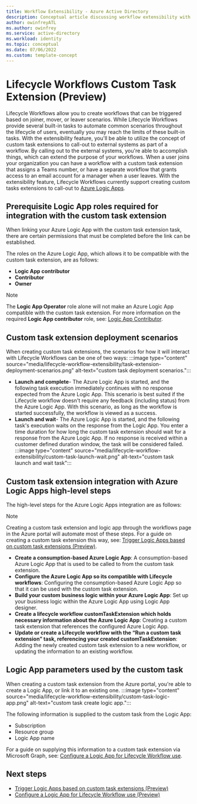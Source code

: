 ```yaml
---
title: Workflow Extensibility - Azure Active Directory
description: Conceptual article discussing workflow extensibility with Lifecycle Workflows
author: owinfreyATL
ms.author: owinfrey
ms.service: active-directory
ms.workload: identity
ms.topic: conceptual 
ms.date: 07/06/2022
ms.custom: template-concept 
---
```



# Lifecycle Workflows Custom Task Extension (Preview)


Lifecycle Workflows allow you to create workflows that can be triggered based on joiner, mover, or leaver scenarios. While Lifecycle Workflows provide several built-in tasks to automate common scenarios throughout the lifecycle of users, eventually you may reach the limits of these built-in tasks. With the extensibility feature, you'll be able to utilize the concept of custom task extensions to call-out to external systems as part of a workflow. By calling out to the external systems, you're able to accomplish things, which can extend the purpose of your workflows. When a user joins your organization you can have a workflow with a custom task extension that assigns a Teams number, or have a separate workflow that grants access to an email account for a manager when a user leaves. With the extensibility feature, Lifecycle Workflows currently support creating custom tasks extensions to call-out to [Azure Logic Apps](/azure/logic-apps/logic-apps-overview).


## Prerequisite Logic App roles required for integration with the custom task extension

When linking your Azure Logic App with the custom task extension task, there are certain permissions that must be completed before the link can be established. 

The roles on the Azure Logic App, which allows it to be compatible with the custom task extension, are as follows:

- **Logic App contributor**
- **Contributor**
- **Owner**

> [!NOTE]
> The **Logic App Operator** role alone will not make an Azure Logic App compatible with the custom task extension. For more information on the required **Logic App contributor** role, see: [Logic App Contributor](/azure/role-based-access-control/built-in-roles#logic-app-contributor).

## Custom task extension deployment scenarios

When creating custom task extensions, the scenarios for how it will interact with Lifecycle Workflows can be one of two ways:
:::image type="content" source="media/lifecycle-workflow-extensibility/task-extension-deployment-scenarios.png" alt-text="custom task deployment scenarios.":::

- **Launch and complete**- The Azure Logic App is started, and the following task execution immediately continues with no response expected from the Azure Logic App. This scenario is best suited if the Lifecycle workflow doesn't require any feedback (including status) from the Azure Logic App. With this scenario, as long as the workflow is started successfully, the workflow is viewed as a success.
- **Launch and wait**- The Azure Logic App is started, and the following task's execution waits on the response from the Logic App. You enter a time duration for how long the custom task extension should wait for a response from the Azure Logic App. If no response is received within a customer defined duration window, the task will be considered failed.
 :::image type="content" source="media/lifecycle-workflow-extensibility/custom-task-launch-wait.png" alt-text="custom task launch and wait task":::

## Custom task extension integration with Azure Logic Apps high-level steps

The high-level steps for the Azure Logic Apps integration are as follows:

> [!NOTE]
> Creating a custom task extension and logic app through the workflows page in the Azure portal will automate most of these steps. For a guide on creating a custom task extension this way, see: [Trigger Logic Apps based on custom task extensions (Preview)](trigger-custom-task.md).

- **Create a consumption-based Azure Logic App**: A consumption-based Azure Logic App that is used to be called to from the custom task extension.
- **Configure the Azure Logic App so its compatible with Lifecycle workflows**: Configuring the consumption-based Azure Logic App so that it can be used with the custom task extension.
- **Build your custom business logic within your Azure Logic App**: Set up your business logic within the Azure Logic App using Logic App designer.
- **Create a lifecycle workflow customTaskExtension which holds necessary information about the Azure Logic App**: Creating a custom task extension that references the configured Azure Logic App.
- **Update or create a Lifecycle workflow with the “Run a custom task extension” task, referencing your created customTaskExtension**: Adding the newly created custom task extension to a new workflow, or updating the information to an existing workflow.

## Logic App parameters used by the custom task

When creating a custom task extension from the Azure portal, you're able to create a Logic App, or link it to an existing one.
:::image type="content" source="media/lifecycle-workflow-extensibility/custom-task-logic-app.png" alt-text="custom task create logic app."::: 

The following information is supplied to the custom task from the Logic App:

- Subscription
- Resource group
- Logic App name


For a guide on supplying this information to a custom task extension via Microsoft Graph, see: [Configure a Logic App for Lifecycle Workflow use](configure-logic-app-lifecycle-workflows.md).

## Next steps

- [Trigger Logic Apps based on custom task extensions (Preview)](trigger-custom-task.md)
- [Configure a Logic App for Lifecycle Workflow use (Preview)](configure-logic-app-lifecycle-workflows.md)
